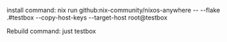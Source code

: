 install command: nix run github:nix-community/nixos-anywhere -- --flake .#testbox --copy-host-keys --target-host root@testbox

Rebuild command: just testbox
